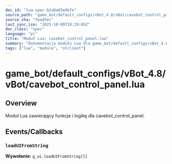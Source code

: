 ```yaml
---
doc_id: "lua-spec-b2a0e03e6bfe"
source_path: "game_bot/default_configs/vBot_4.8/vBot/cavebot_control_panel.lua"
source_sha: "3ead5ec"
last_sync_iso: "2025-10-09T10:29:05Z"
doc_class: "spec"
language: "pl"
title: "Moduł Lua: cavebot_control_panel.lua"
summary: "Dokumentacja modułu Lua dla game_bot/default_configs/vBot_4.8/vBot/cavebot_control_panel.lua"
tags: ["lua", "module", "otclient"]
---
```


# game_bot/default_configs/vBot_4.8/vBot/cavebot_control_panel.lua

## Overview

Moduł Lua zawierający funkcje i logikę dla cavebot_control_panel.

## Events/Callbacks

### `loadUIFromString`

**Wywołanie:** `g_ui.loadUIFromString([[`
